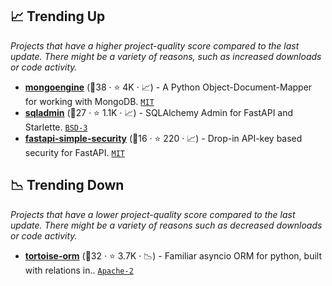 ## 📈 Trending Up

_Projects that have a higher project-quality score compared to the last update. There might be a variety of reasons, such as increased downloads or code activity._

- <b><a href="https://github.com/MongoEngine/mongoengine">mongoengine</a></b> (🥇38 ·  ⭐ 4K · 📈) - A Python Object-Document-Mapper for working with MongoDB. <code><a href="http://bit.ly/34MBwT8">MIT</a></code>
- <b><a href="https://github.com/aminalaee/sqladmin">sqladmin</a></b> (🥇27 ·  ⭐ 1.1K · 📈) - SQLAlchemy Admin for FastAPI and Starlette. <code><a href="http://bit.ly/3aKzpTv">BSD-3</a></code>
- <b><a href="https://github.com/mrtolkien/fastapi_simple_security">fastapi-simple-security</a></b> (🥉16 ·  ⭐ 220 · 📈) - Drop-in API-key based security for FastAPI. <code><a href="http://bit.ly/34MBwT8">MIT</a></code>

## 📉 Trending Down

_Projects that have a lower project-quality score compared to the last update. There might be a variety of reasons such as decreased downloads or code activity._

- <b><a href="https://github.com/tortoise/tortoise-orm">tortoise-orm</a></b> (🥈32 ·  ⭐ 3.7K · 📉) - Familiar asyncio ORM for python, built with relations in.. <code><a href="http://bit.ly/3nYMfla">Apache-2</a></code>

